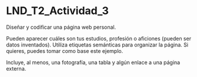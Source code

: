 # LND_T2_Actividad_3

Diseñar y codificar una página web personal.

Pueden aparecer cuáles son tus estudios, profesión o aficiones (pueden ser datos
inventados). Utiliza etiquetas semánticas para organizar la página. Si quieres, puedes
tomar como base este ejemplo.

Incluye, al menos, una fotografía, una tabla y algún enlace a una página externa.
